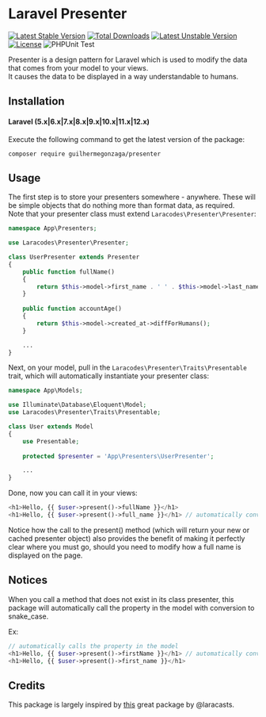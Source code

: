 # Laravel Presenter

[![Latest Stable Version](https://poser.pugx.org/guilhermegonzaga/presenter/v/stable)](https://packagist.org/packages/guilhermegonzaga/presenter) [![Total Downloads](https://poser.pugx.org/guilhermegonzaga/presenter/downloads)](https://packagist.org/packages/guilhermegonzaga/presenter) [![Latest Unstable Version](https://poser.pugx.org/guilhermegonzaga/presenter/v/unstable)](https://packagist.org/packages/guilhermegonzaga/presenter) [![License](https://poser.pugx.org/guilhermegonzaga/presenter/license)](https://packagist.org/packages/guilhermegonzaga/presenter)
![PHPUnit Test](https://github.com/guilhermegonzaga/presenter/workflows/PHPUnit%20Test/badge.svg?event=push)

Presenter is a design pattern for Laravel which is used to modify the data that comes from your model to your views.
<br>
It causes the data to be displayed in a way understandable to humans.

## Installation

#### Laravel (5.x|6.x|7.x|8.x|9.x|10.x|11.x|12.x)

Execute the following command to get the latest version of the package:

```terminal
composer require guilhermegonzaga/presenter
```

## Usage

The first step is to store your presenters somewhere - anywhere. These will be simple objects that do nothing more than format data, as required.
<br>
Note that your presenter class must extend ```Laracodes\Presenter\Presenter```:

```php
namespace App\Presenters;

use Laracodes\Presenter\Presenter;

class UserPresenter extends Presenter
{
    public function fullName()
    {
        return $this->model->first_name . ' ' . $this->model->last_name;
    }
    
    public function accountAge()
    {
        return $this->model->created_at->diffForHumans();
    }

    ...
}
```

Next, on your model, pull in the ```Laracodes\Presenter\Traits\Presentable``` trait, which will automatically instantiate your presenter class:

```php
namespace App\Models;

use Illuminate\Database\Eloquent\Model;
use Laracodes\Presenter\Traits\Presentable;

class User extends Model
{
    use Presentable;
    
    protected $presenter = 'App\Presenters\UserPresenter';

    ...
}
```

Done, now you can call it in your views:

```php
<h1>Hello, {{ $user->present()->fullName }}</h1>
<h1>Hello, {{ $user->present()->full_name }}</h1> // automatically convert to camelCase
```

Notice how the call to the present() method (which will return your new or cached presenter object) also provides the benefit of making it perfectly clear where you must go, should you need to modify how a full name is displayed on the page.

## Notices

When you call a method that does not exist in its class presenter, this package will automatically call the property in the model with conversion to snake_case.

Ex:

```php
// automatically calls the property in the model
<h1>Hello, {{ $user->present()->firstName }}</h1> // automatically convert to snake_case
<h1>Hello, {{ $user->present()->first_name }}</h1>
```

## Credits

This package is largely inspired by <a href="https://github.com/laracasts/Presenter">this</a> great package by @laracasts.
